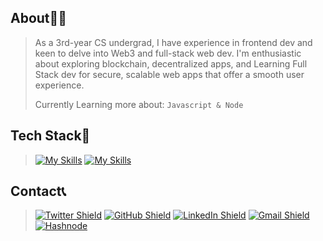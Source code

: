 <!-- About Me -->
## About👦🏻
>As a 3rd-year CS undergrad, I have experience in frontend dev and keen to delve into Web3 and full-stack web dev.
I'm enthusiastic about exploring blockchain, decentralized apps, and Learning Full Stack dev for secure,
scalable web apps that offer a smooth user experience.
>
>Currently Learning more about:
<code>Javascript & Node</code>
>
## Tech Stack🤖
>
>[![My Skills](https://skillicons.dev/icons?i=html,css,javascript,react,nodejs,tailwind&theme=dark)](https://skillicons.dev)
>[![My Skills](https://skillicons.dev/icons?i=c,cpp,python,git,postman,gcp&theme=dark)](https://skillicons.dev)
>
## Contact📞
>[![Twitter Shield](https://img.shields.io/badge/-Twitter-blue?style=for-the-badge&logo=twitter&logoColor=white&colorB=555)](https://twitter.com/@BaibhavTiwari11)
>[![GitHub Shield](https://img.shields.io/badge/-GitHub-black?style=for-the-badge&logo=github&logoColor=white&colorB=555)](https://github.com/BaibhavTiwari)
>[![LinkedIn Shield](https://img.shields.io/badge/-LinkedIn-blue?style=for-the-badge&logo=linkedin&logoColor=white&colorB=0077B5)](https://www.linkedin.com/in/baibhavtiwari)
>[![Gmail Shield](https://img.shields.io/badge/-Gmail-red?style=for-the-badge&logo=gmail&logoColor=white&colorB=DB4437)](mailto:baibhavtiwari37@gmail.com)
>[![Hashnode](https://img.shields.io/badge/-Hashnode-2962FF?style=for-the-badge&logo=hashnode&logoColor=white)](https://hashnode.com/@baibhavv)



